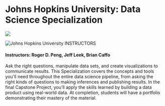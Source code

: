 # Johns Hopkins University: Data Science Specialization

<img src="https://i.imgur.com/zBJmlO7.png">

![Johns Hopkins University](http://i.imgur.com/Qktqnu1.png) INSTRUCTORS
#### Instructors: Roger D. Peng, Jeff Leek, Brian Caffo

Ask the right questions, manipulate data sets, and create visualizations to communicate results.
This Specialization covers the concepts and tools you'll need throughout the entire data science pipeline, from asking the right kinds of questions to making inferences and publishing results. In the final Capstone Project, you’ll apply the skills learned by building a data product using real-world data. At completion, students will have a portfolio demonstrating their mastery of the material.